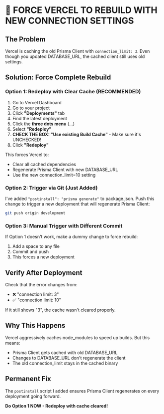 # 🔄 FORCE VERCEL TO REBUILD WITH NEW CONNECTION SETTINGS

## The Problem
Vercel is caching the old Prisma Client with `connection_limit: 3`. Even though you updated DATABASE_URL, the cached client still uses old settings.

## Solution: Force Complete Rebuild

### Option 1: Redeploy with Clear Cache (RECOMMENDED)
1. Go to Vercel Dashboard
2. Go to your project
3. Click **"Deployments"** tab
4. Find the latest deployment
5. Click the **three dots menu** (...)
6. Select **"Redeploy"**
7. **CHECK THE BOX: "Use existing Build Cache"** - Make sure it's UNCHECKED!
8. Click **"Redeploy"**

This forces Vercel to:
- Clear all cached dependencies
- Regenerate Prisma Client with new DATABASE_URL
- Use the new connection_limit=10 setting

### Option 2: Trigger via Git (Just Added)
I've added `"postinstall": "prisma generate"` to package.json.
Push this change to trigger a new deployment that will regenerate Prisma Client:

```bash
git push origin development
```

### Option 3: Manual Trigger with Different Commit
If Option 1 doesn't work, make a dummy change to force rebuild:
1. Add a space to any file
2. Commit and push
3. This forces a new deployment

## Verify After Deployment

Check that the error changes from:
- ❌ "connection limit: 3" 
- ✅ "connection limit: 10"

If it still shows "3", the cache wasn't cleared properly.

## Why This Happens

Vercel aggressively caches node_modules to speed up builds. But this means:
- Prisma Client gets cached with old DATABASE_URL
- Changes to DATABASE_URL don't regenerate the client
- The old connection_limit stays in the cached binary

## Permanent Fix

The `postinstall` script I added ensures Prisma Client regenerates on every deployment going forward.

**Do Option 1 NOW - Redeploy with cache cleared!**